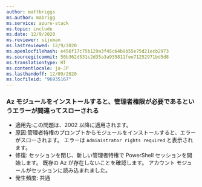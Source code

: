 ```yaml
---
author: mattbriggs
ms.author: mabrigg
ms.service: azure-stack
ms.topic: include
ms.date: 12/9/2020
ms.reviewer: sijuman
ms.lastreviewed: 12/9/2020
ms.openlocfilehash: e456f17c75b129a3f45c64b9b55e75d21ecb2973
ms.sourcegitcommit: 50b362d531c2d35a3a935811fee71252971bd5d8
ms.translationtype: HT
ms.contentlocale: ja-JP
ms.lasthandoff: 12/09/2020
ms.locfileid: "96935167"
---
```

### <a name="when-installing-az-module-falsely-throws-admin-rights-required-error"></a>Az モジュールをインストールすると、管理者権限が必要であるというエラーが間違ってスローされる

- 適用先:この問題は、2002 以降に適用されます。
- 原因:管理者特権のプロンプトからモジュールをインストールすると、エラーがスローされます。 エラーは `Administrator rights required` と表示されます。
- 修復: セッションを閉じ、新しい管理者特権で PowerShell セッションを開始します。 既存の Az が存在しないことを確認します。 アカウント モジュールがセッションに読み込まれました。
- 発生頻度: 共通